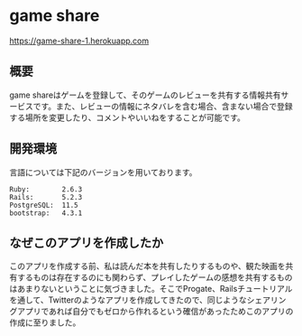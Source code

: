# game share

https://game-share-1.herokuapp.com

## 概要

game shareはゲームを登録して、そのゲームのレビューを共有する情報共有サービスです。また、レビューの情報にネタバレを含む場合、含まない場合で登録する場所を変更したり、コメントやいいねをすることが可能です。

## 開発環境

言語については下記のバージョンを用いております。

   ```
   Ruby:        2.6.3    
   Rails:       5.2.3    
   PostgreSQL:  11.5    
   bootstrap:   4.3.1 
   ```

## なぜこのアプリを作成したか

このアプリを作成する前、私は読んだ本を共有したりするものや、観た映画を共有するものは存在するのにも関わらず、プレイしたゲームの感想を共有するものはあまりないということに気づきました。そこでProgate、Railsチュートリアルを通して、Twitterのようなアプリを作成してきたので、同じようなシェアリングアプリであれば自分でもゼロから作れるという確信があったためこのアプリの作成に至りました。
